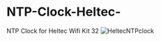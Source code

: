 # NTP-Clock-Heltec-
NTP Clock for Heltec Wifi Kit 32
![HeltecNTPclock](https://user-images.githubusercontent.com/96553443/218226047-ed6e83eb-dba0-411c-b69a-45b63c9e06cc.jpeg)
